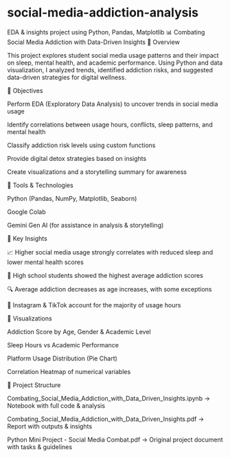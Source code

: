 # social-media-addiction-analysis
EDA &amp; insights project using Python, Pandas, Matplotlib
📊 Combating Social Media Addiction with Data-Driven Insights
🔹 Overview

This project explores student social media usage patterns and their impact on sleep, mental health, and academic performance. Using Python and data visualization, I analyzed trends, identified addiction risks, and suggested data-driven strategies for digital wellness.

🔹 Objectives

Perform EDA (Exploratory Data Analysis) to uncover trends in social media usage

Identify correlations between usage hours, conflicts, sleep patterns, and mental health

Classify addiction risk levels using custom functions

Provide digital detox strategies based on insights

Create visualizations and a storytelling summary for awareness

🔹 Tools & Technologies

Python (Pandas, NumPy, Matplotlib, Seaborn)

Google Colab

Gemini Gen AI (for assistance in analysis & storytelling)

🔹 Key Insights

📈 Higher social media usage strongly correlates with reduced sleep and lower mental health scores

🎯 High school students showed the highest average addiction scores

🔍 Average addiction decreases as age increases, with some exceptions

📱 Instagram & TikTok account for the majority of usage hours

🔹 Visualizations

Addiction Score by Age, Gender & Academic Level

Sleep Hours vs Academic Performance

Platform Usage Distribution (Pie Chart)

Correlation Heatmap of numerical variables

🔹 Project Structure

Combating_Social_Media_Addiction_with_Data_Driven_Insights.ipynb → Notebook with full code & analysis

Combating_Social_Media_Addiction_with_Data_Driven_Insights.pdf → Report with outputs & insights

Python Mini Project - Social Media Combat.pdf → Original project document with tasks & guidelines

